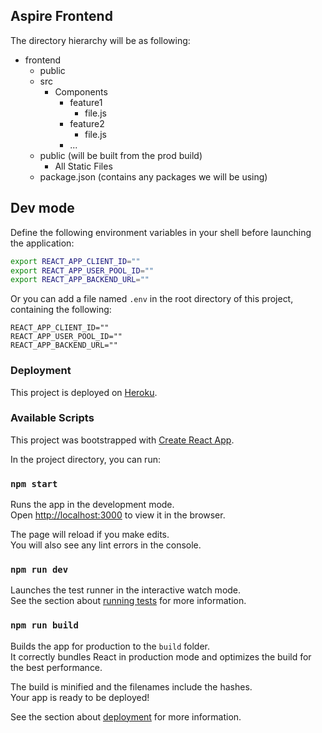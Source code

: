 ## Aspire Frontend

The directory hierarchy will be as following:


- frontend
  - public
  - src
    - Components
      - feature1
        - file.js
      - feature2
        - file.js
      - ...
  - public (will be built from the prod build)
    - All Static Files
  - package.json (contains any packages we will be using)

## Dev mode

Define the following environment variables in your shell before launching the application:

```sh
export REACT_APP_CLIENT_ID=""
export REACT_APP_USER_POOL_ID=""
export REACT_APP_BACKEND_URL=""
```

Or you can add a file named `.env` in the root directory of this project, containing the following:

```
REACT_APP_CLIENT_ID=""
REACT_APP_USER_POOL_ID=""
REACT_APP_BACKEND_URL=""
```

### Deployment

This project is deployed on [Heroku](https://max-aspire-frontend.herokuapp.com/).

### Available Scripts

This project was bootstrapped with [Create React App](https://github.com/facebook/create-react-app).

In the project directory, you can run:

### `npm start`

Runs the app in the development mode.<br />
Open [http://localhost:3000](http://localhost:3000) to view it in the browser.

The page will reload if you make edits.<br />
You will also see any lint errors in the console.

### `npm run dev`

Launches the test runner in the interactive watch mode.<br />
See the section about [running tests](https://facebook.github.io/create-react-app/docs/running-tests) for more information.

### `npm run build`

Builds the app for production to the `build` folder.<br />
It correctly bundles React in production mode and optimizes the build for the best performance.

The build is minified and the filenames include the hashes.<br />
Your app is ready to be deployed!

See the section about [deployment](https://facebook.github.io/create-react-app/docs/deployment) for more information.
